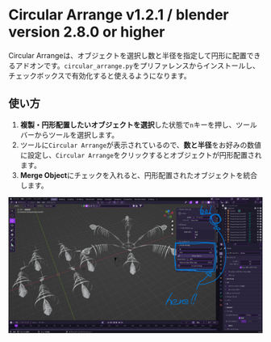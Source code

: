 # Circular Arrange v1.2.1 / blender version 2.8.0 or higher

Circular Arrangeは、オブジェクトを選択し数と半径を指定して円形に配置できるアドオンです。`circular_arrange.py`をプリファレンスからインストールし、チェックボックスで有効化すると使えるようになります。

## 使い方

1. **複製・円形配置したいオブジェクトを選択**した状態で`n`キーを押し、ツールバーからツールを選択します。
2. ツールに`Circular Arrange`が表示されているので、**数と半径**をお好みの数値に設定し、`Circular Arrange`をクリックするとオブジェクトが円形配置されます。
3. **Merge Object**にチェックを入れると、円形配置されたオブジェクトを統合します。

![サンプル画像](images/sampleimage01.png)

